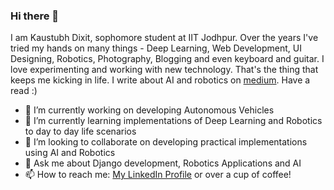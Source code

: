 ### Hi there 👋
I am Kaustubh Dixit, sophomore student at IIT Jodhpur. Over the years I've tried my hands on many things - Deep Learning, Web Development, UI Designing, Robotics, Photography, Blogging and even keyboard and guitar.
I love experimenting and working with new technology. That's the thing that keeps me kicking in life.
I write about AI and robotics on [medium](https://medium.com/@kaustubh_dixit). Have a read :)
<!--
**KD-3/KD-3** is a ✨ _special_ ✨ repository because its `README.md` (this file) appears on your GitHub profile.

Here are some ideas to get you started:

- 🔭 I’m currently working on ...
- 🌱 I’m currently learning ...
- 👯 I’m looking to collaborate on ...
- 🤔 I’m looking for help with ...
- 💬 Ask me about ...
- 📫 How to reach me: ...
- 😄 Pronouns: ...
- ⚡ Fun fact: ...
-->
- 🔭 I’m currently working on developing Autonomous Vehicles
- 🌱 I’m currently learning implementations of Deep Learning and Robotics to day to day life scenarios
- 👯 I’m looking to collaborate on developing practical implementations using AI and Robotics
- 💬 Ask me about Django development, Robotics Applications and AI
- 📫 How to reach me: [My LinkedIn Profile](https://www.linkedin.com/in/kaustubh-dixit-8038bb171/) or over a cup of coffee!

